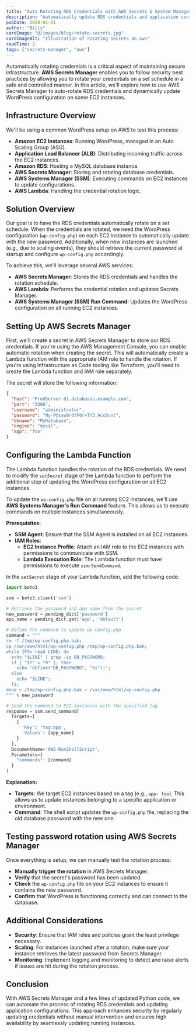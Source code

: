```yaml
---
title: "Auto Rotating RDS Credentials with AWS Secrets & System Manager"
description: "Automatically update RDS credentials and application config on EC2 instances."
pubDate: 2020-01-01
author: "Billy"
cardImage: "@/images/blog/rotate-secrets.jpg"
cardImageAlt: "Illustration of rotating secrets on aws"
readTime: 2
tags: ["secrets-manager", "aws"]
---
```


Automatically rotating credentials is a critical aspect of maintaining secure infrastructure. **AWS Secrets Manager** enables you to follow security best practices by allowing you to rotate your credentials on a set schedule in a safe and controlled manner. In this article, we'll explore how to use AWS Secrets Manager to auto-rotate RDS credentials and dynamically update WordPress configuration on some EC2 instances.

## Infrastructure Overview

We'll be using a common WordPress setup on AWS to test this process:

- **Amazon EC2 Instances**: Running WordPress, managed in an Auto Scaling Group (ASG).
- **Application Load Balancer (ALB)**: Distributing incoming traffic across the EC2 instances.
- **Amazon RDS**: Hosting a MySQL database instance.
- **AWS Secrets Manager**: Storing and rotating database credentials.
- **AWS Systems Manager (SSM)**: Executing commands on EC2 instances to update configurations.
- **AWS Lambda**: Handling the credential rotation logic.

## Solution Overview

Our goal is to have the RDS credentials automatically rotate on a set schedule. When the credentials are rotated, we need the WordPress configuration (`wp-config.php`) on each EC2 instance to automatically update with the new password. Additionally, when new instances are launched (e.g., due to scaling events), they should retrieve the current password at startup and configure `wp-config.php` accordingly.

To achieve this, we'll leverage several AWS services:

- **AWS Secrets Manager**: Stores the RDS credentials and handles the rotation schedule.
- **AWS Lambda**: Performs the credential rotation and updates Secrets Manager.
- **AWS Systems Manager (SSM) Run Command**: Updates the WordPress configuration on all running EC2 instances.

## Setting Up AWS Secrets Manager

First, we'll create a secret in AWS Secrets Manager to store our RDS credentials. If you're using the AWS Management Console, you can enable automatic rotation when creating the secret. This will automatically create a Lambda function with the appropriate IAM role to handle the rotation. If you're using Infrastructure as Code tooling like Terraform, you'll need to create the Lambda function and IAM role separately.

The secret will store the following information:

```json
{
  "host": "ProdServer-01.databases.example.com",
  "port": "3306",
  "username": "administrator",
  "password": "My-P@ssw0rd!F0r+Th3_Acc0unt",
  "dbname": "MyDatabase",
  "engine": "mysql",
  "app": "foo"
}
```

## Configuring the Lambda Function

The Lambda function handles the rotation of the RDS credentials. We need to modify the `setSecret` stage of the Lambda function to perform the additional step of updating the WordPress configuration on all EC2 instances.

To update the `wp-config.php` file on all running EC2 instances, we'll use **AWS Systems Manager's Run Command** feature. This allows us to execute commands on multiple instances simultaneously.

**Prerequisites:**

- **SSM Agent**: Ensure that the SSM Agent is installed on all EC2 instances.
- **IAM Roles**:
  - **EC2 Instance Profile**: Attach an IAM role to the EC2 instances with permissions to communicate with SSM.
  - **Lambda Execution Role**: The Lambda function must have permissions to execute `ssm:SendCommand`.

In the `setSecret` stage of your Lambda function, add the following code:

```python
import boto3

ssm = boto3.client('ssm')

# Retrieve the password and app name from the secret
new_password = pending_dict['password']
app_name = pending_dict.get('app', 'default')

# Define the command to update wp-config.php
command = """
rm -f /tmp/wp-config.php.bak;
cp /var/www/html/wp-config.php /tmp/wp-config.php.bak;
while IFS= read LINE; do
  echo "$LINE" | grep -iq DB_PASSWORD;
  if [ "$?" = "0" ]; then
    echo 'define("DB_PASSWORD", "%s");';
  else
    echo "$LINE";
  fi;
done < /tmp/wp-config.php.bak > /var/www/html/wp-config.php
""" % new_password

# Send the command to EC2 instances with the specified tag
response = ssm.send_command(
  Targets=[
    {
      'Key': 'tag:app',
      'Values': [app_name]
    }
  ],
  DocumentName='AWS-RunShellScript',
  Parameters={
    "commands": [command]
  }
)
```

**Explanation:**

- **Targets**: We target EC2 instances based on a tag (e.g., `app: foo`). This allows us to update instances belonging to a specific application or environment.
- **Command**: The shell script updates the `wp-config.php` file, replacing the old database password with the new one.

## Testing password rotation using AWS Secrets Manager

Once everything is setup, we can manually test the rotation process:

- **Manually trigger the rotation** in AWS Secrets Manager.
- **Verify** that the secret's password has been updated.
- **Check** the `wp-config.php` file on your EC2 instances to ensure it contains the new password.
- **Confirm** that WordPress is functioning correctly and can connect to the database.

## Additional Considerations

- **Security**: Ensure that IAM roles and policies grant the least privilege necessary.
- **Scaling**: For instances launched after a rotation, make sure your instance retrieves the latest password from Secrets Manager.
- **Monitoring**: Implement logging and monitoring to detect and raise alerts if issues are hit during the rotation process.

## Conclusion

With AWS Secrets Manager and a few lines of updated Python code, we can automate the process of rotating RDS credentials and updating application configurations. This approach enhances security by regularly updating credentials without manual intervention and ensures high availability by seamlessly updating running instances.
